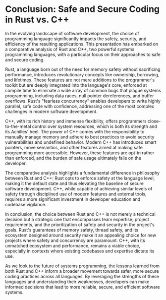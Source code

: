 # Conclusion: Safe and Secure Coding in Rust vs. C++

In the evolving landscape of software development, the choice of programming language significantly impacts the safety, security, and efficiency of the resulting applications. This presentation has embarked on a comparative analysis of Rust and C++, two powerful systems programming languages, with a particular focus on their approaches to safe and secure coding.

Rust, a language born out of the need for memory safety without sacrificing performance, introduces revolutionary concepts like ownership, borrowing, and lifetimes. These features are not mere additions to the programmer's toolkit but are deeply integrated into the language's core, enforced at compile time to eliminate a wide array of common bugs that plague systems programming, including data races, null pointer dereferences, and buffer overflows. Rust's "fearless concurrency" enables developers to write highly parallel, safe code with confidence, addressing one of the most complex challenges in modern software development.

C++, with its rich history and immense flexibility, offers programmers close-to-the-metal control over system resources, which is both its strength and its Achilles' heel. The power of C++ comes with the responsibility to manually manage memory and adhere to best practices to avoid security vulnerabilities and undefined behavior. Modern C++ has introduced smart pointers, move semantics, and other features aimed at making safe programming more accessible. However, these features are opt-in rather than enforced, and the burden of safe usage ultimately falls on the developer.

The comparative analysis highlights a fundamental difference in philosophy between Rust and C++: Rust opts to enforce safety at the language level, making it the default state and thus elevating the baseline of secure software development. C++, while capable of achieving similar levels of safety through disciplined use of modern features and external tools, requires a more significant investment in developer education and codebase vigilance.

In conclusion, the choice between Rust and C++ is not merely a technical decision but a strategic one that encompasses team expertise, project requirements, and the prioritization of safety and security in the project's goals. Rust's guarantees of memory safety, thread safety, and its ecosystem designed around security make it an appealing choice for new projects where safety and concurrency are paramount. C++, with its unmatched ecosystem and performance, remains a viable choice, especially in contexts where existing codebases and expertise dictate its use.

As we look to the future of systems programming, the lessons learned from both Rust and C++ inform a broader movement towards safer, more secure coding practices across all languages. By leveraging the strengths of these languages and understanding their weaknesses, developers can make informed decisions that lead to more reliable, secure, and efficient software systems.


